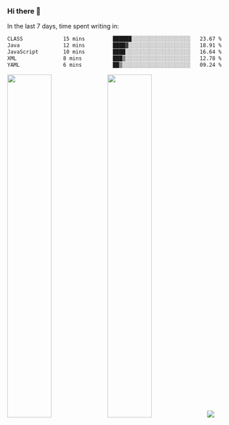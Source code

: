 ### Hi there 👋

In the last 7 days, time spent writing in:

<!--START_SECTION:waka-->

```txt
CLASS             15 mins         ██████░░░░░░░░░░░░░░░░░░░   23.67 %
Java              12 mins         ████▓░░░░░░░░░░░░░░░░░░░░   18.91 %
JavaScript        10 mins         ████░░░░░░░░░░░░░░░░░░░░░   16.64 %
XML               8 mins          ███▒░░░░░░░░░░░░░░░░░░░░░   12.78 %
YAML              6 mins          ██▒░░░░░░░░░░░░░░░░░░░░░░   09.24 %
```

<!--END_SECTION:waka-->

<img src="https://wakatime.com/share/@jimtje/5d0c92de-08f8-4a72-8f2f-6a9693d1e318.svg" width=45% height=45%> <img src="https://wakatime.com/share/@jimtje/501498ae-bda5-4da7-a89d-b40bcdd5556d.svg" width=45% height=45%>
![](https://hit.yhype.me/github/profile?user_id=43537315)
